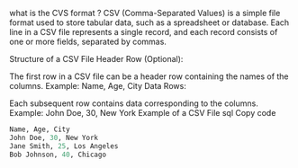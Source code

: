 what is the CVS format ?
CSV (Comma-Separated Values) is a simple file format used to store tabular data, such as a spreadsheet or database. Each line in a CSV file represents a single record, and each record consists of one or more fields, separated by commas.

Structure of a CSV File
Header Row (Optional):

The first row in a CSV file can be a header row containing the names of the columns.
Example: Name, Age, City
Data Rows:

Each subsequent row contains data corresponding to the columns.
Example: John Doe, 30, New York
Example of a CSV File
sql
Copy code
```python 
Name, Age, City
John Doe, 30, New York
Jane Smith, 25, Los Angeles
Bob Johnson, 40, Chicago
```




